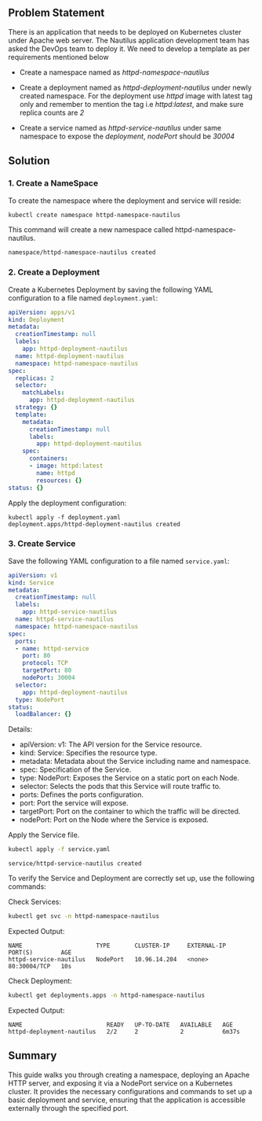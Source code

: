 ## Problem Statement

 There is an application that needs to be deployed on Kubernetes cluster under Apache web server. The Nautilus application development team has asked the DevOps team to deploy it. We need to develop a template as per requirements mentioned below

- Create a namespace named as *httpd-namespace-nautilus*

- Create a deployment named as *httpd-deployment-nautilus* under newly created namespace. For the deployment use *httpd* image with latest tag only and remember to mention the tag i.e *httpd:latest*, and make sure replica counts are *2*

- Create a service named as *httpd-service-nautilus* under same namespace to expose the *deployment*, *nodePort* should be *30004*

## Solution

### 1. Create a NameSpace

 To create the namespace where the deployment and service will reside:

```bash
kubectl create namespace httpd-namespace-nautilus
```

This command will create a new namespace called httpd-namespace-nautilus.

```
namespace/httpd-namespace-nautilus created
```

### 2. Create a Deployment

Create a Kubernetes Deployment by saving the following YAML configuration to a file named `deployment.yaml`:

```yaml
apiVersion: apps/v1
kind: Deployment
metadata:
  creationTimestamp: null
  labels:
    app: httpd-deployment-nautilus
  name: httpd-deployment-nautilus
  namespace: httpd-namespace-nautilus
spec:
  replicas: 2
  selector:
    matchLabels:
      app: httpd-deployment-nautilus
  strategy: {}
  template:
    metadata:
      creationTimestamp: null
      labels:
        app: httpd-deployment-nautilus
    spec:
      containers:
      - image: httpd:latest
        name: httpd
        resources: {}
status: {}
```

Apply the deployment configuration:

```
kubectl apply -f deployment.yaml
deployment.apps/httpd-deployment-nautilus created
```

### 3. Create Service

Save the following YAML configuration to a file named `service.yaml`:

```yaml
apiVersion: v1
kind: Service
metadata:
  creationTimestamp: null
  labels:
    app: httpd-service-nautilus
  name: httpd-service-nautilus
  namespace: httpd-namespace-nautilus
spec:
  ports:
  - name: httpd-service
    port: 80
    protocol: TCP
    targetPort: 80
    nodePort: 30004
  selector:
    app: httpd-deployment-nautilus
  type: NodePort
status:
  loadBalancer: {}
```

Details:

- apiVersion: v1: The API version for the Service resource.
- kind: Service: Specifies the resource type.
- metadata: Metadata about the Service including name and namespace.
- spec: Specification of the Service.
- type: NodePort: Exposes the Service on a static port on each Node.
- selector: Selects the pods that this Service will route traffic to.
- ports: Defines the ports configuration.
- port: Port the service will expose.
- targetPort: Port on the container to which the traffic will be directed.
- nodePort: Port on the Node where the Service is exposed.

 Apply the Service file.

```bash
kubectl apply -f service.yaml
```

```
service/httpd-service-nautilus created
```

 To verify the Service and Deployment are correctly set up, use the following commands:

Check Services:

```bash
kubectl get svc -n httpd-namespace-nautilus
```

Expected Output:

```
NAME                     TYPE       CLUSTER-IP     EXTERNAL-IP   PORT(S)        AGE
httpd-service-nautilus   NodePort   10.96.14.204   <none>        80:30004/TCP   10s
```

Check Deployment:

```bash
kubectl get deployments.apps -n httpd-namespace-nautilus
```

Expected Output:

```
NAME                        READY   UP-TO-DATE   AVAILABLE   AGE
httpd-deployment-nautilus   2/2     2            2           6m37s
```

## Summary

This guide walks you through creating a namespace, deploying an Apache HTTP server, and exposing it via a NodePort service on a Kubernetes cluster. It provides the necessary configurations and commands to set up a basic deployment and service, ensuring that the application is accessible externally through the specified port.
